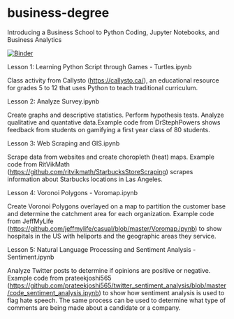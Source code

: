 # business-degree
Introducing a Business School to Python Coding, Jupyter Notebooks, and Business Analytics

[![Binder](https://mybinder.org/badge_logo.svg)](https://mybinder.org/v2/gh/DrStephPowers/business-degree/master)

Lesson 1: Learning Python Script through Games - Turtles.ipynb

Class activity from Callysto (https://callysto.ca/), an educational resource for grades 5 to 12 that uses Python to teach traditional curriculum.

Lesson 2: Analyze Survey.ipynb

Create graphs and descriptive statistics. Perform hypothesis tests. Analyze qualitative and quantative data.Example code from DrStephPowers shows feedback from students on gamifying a first year class of 80 students.

Lesson 3: Web Scraping and GIS.ipynb

Scrape data from websites and create choropleth (heat) maps. Example code from RitVikMath (https://github.com/ritvikmath/StarbucksStoreScraping) scrapes information about Starbucks locations in Las Angeles.

Lesson 4: Voronoi Polygons - Voromap.ipynb

Create Voronoi Polygons overlayed on a map to partition the customer base and determine the catchment area for each organization.
Example code from JeffMyLife (https://github.com/jeffmylife/casual/blob/master/Voromap.ipynb) to show hospitals in the US with heliports and the geographic areas they service.

Lesson 5: Natural Language Processing and Sentiment Analysis - Sentiment.ipynb

Analyze Twitter posts to determine if opinions are positive or negative. Example code from prateekjoshi565 (https://github.com/prateekjoshi565/twitter_sentiment_analysis/blob/master/code_sentiment_analysis.ipynb) to show how sentiment analysis is used to flag hate speech. The same process can be used to determine what type of comments are being made about a candidate or a company.

